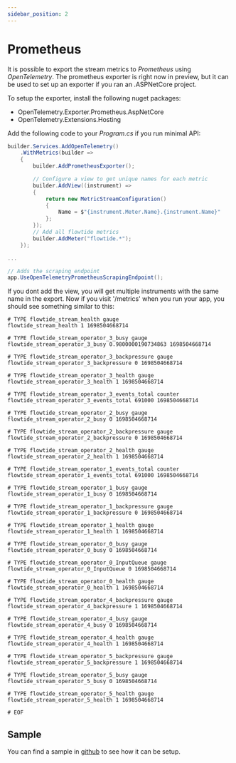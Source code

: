 ```yaml
---
sidebar_position: 2
---
```


# Prometheus

It is possible to export the stream metrics to *Prometheus* using *OpenTelemetry*.
The prometheus exporter is right now in preview, but it can be used to set up an exporter if you ran an .ASPNetCore project.

To setup the exporter, install the following nuget packages:

* OpenTelemetry.Exporter.Prometheus.AspNetCore
* OpenTelemetry.Extensions.Hosting

Add the following code to your *Program.cs* if you run minimal API:

```csharp
builder.Services.AddOpenTelemetry()
    .WithMetrics(builder =>
    {
        builder.AddPrometheusExporter();

        // Configure a view to get unique names for each metric
        builder.AddView((instrument) =>
        {
            return new MetricStreamConfiguration()
            {
                Name = $"{instrument.Meter.Name}.{instrument.Name}"
            };
        });
        // Add all flowtide metrics
        builder.AddMeter("flowtide.*");
    });

...

// Adds the scraping endpoint
app.UseOpenTelemetryPrometheusScrapingEndpoint();
```

If you dont add the view, you will get multiple instruments with the same name in the export.
Now if you visit '/metrics' when you run your app, you should see something similar to this:

```
# TYPE flowtide_stream_health gauge
flowtide_stream_health 1 1698504668714

# TYPE flowtide_stream_operator_3_busy gauge
flowtide_stream_operator_3_busy 0.9800000190734863 1698504668714

# TYPE flowtide_stream_operator_3_backpressure gauge
flowtide_stream_operator_3_backpressure 0 1698504668714

# TYPE flowtide_stream_operator_3_health gauge
flowtide_stream_operator_3_health 1 1698504668714

# TYPE flowtide_stream_operator_3_events_total counter
flowtide_stream_operator_3_events_total 691000 1698504668714

# TYPE flowtide_stream_operator_2_busy gauge
flowtide_stream_operator_2_busy 0 1698504668714

# TYPE flowtide_stream_operator_2_backpressure gauge
flowtide_stream_operator_2_backpressure 0 1698504668714

# TYPE flowtide_stream_operator_2_health gauge
flowtide_stream_operator_2_health 1 1698504668714

# TYPE flowtide_stream_operator_1_events_total counter
flowtide_stream_operator_1_events_total 691000 1698504668714

# TYPE flowtide_stream_operator_1_busy gauge
flowtide_stream_operator_1_busy 0 1698504668714

# TYPE flowtide_stream_operator_1_backpressure gauge
flowtide_stream_operator_1_backpressure 0 1698504668714

# TYPE flowtide_stream_operator_1_health gauge
flowtide_stream_operator_1_health 1 1698504668714

# TYPE flowtide_stream_operator_0_busy gauge
flowtide_stream_operator_0_busy 0 1698504668714

# TYPE flowtide_stream_operator_0_InputQueue gauge
flowtide_stream_operator_0_InputQueue 0 1698504668714

# TYPE flowtide_stream_operator_0_health gauge
flowtide_stream_operator_0_health 1 1698504668714

# TYPE flowtide_stream_operator_4_backpressure gauge
flowtide_stream_operator_4_backpressure 1 1698504668714

# TYPE flowtide_stream_operator_4_busy gauge
flowtide_stream_operator_4_busy 0 1698504668714

# TYPE flowtide_stream_operator_4_health gauge
flowtide_stream_operator_4_health 1 1698504668714

# TYPE flowtide_stream_operator_5_backpressure gauge
flowtide_stream_operator_5_backpressure 1 1698504668714

# TYPE flowtide_stream_operator_5_busy gauge
flowtide_stream_operator_5_busy 0 1698504668714

# TYPE flowtide_stream_operator_5_health gauge
flowtide_stream_operator_5_health 1 1698504668714

# EOF
```

## Sample

You can find a sample in [github](https://github.com/koralium/flowtide/tree/main/samples/MonitoringPrometheus) to see how it can be setup.